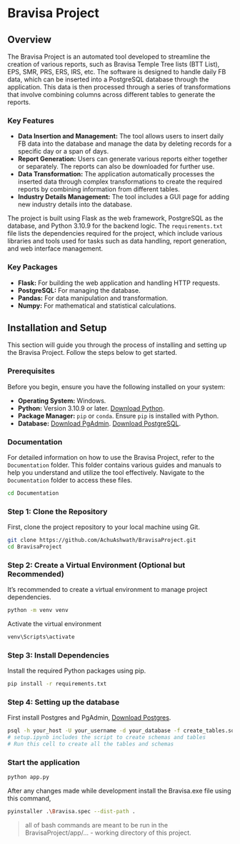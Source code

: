 # Bravisa Project

## Overview
The Bravisa Project is an automated tool developed to streamline the creation of various reports, such as Bravisa Temple Tree lists (BTT List), EPS, SMR, PRS, ERS, IRS, etc. The software is designed to handle daily FB data, which can be inserted into a PostgreSQL database through the application. This data is then processed through a series of transformations that involve combining columns across different tables to generate the reports.

### Key Features
- **Data Insertion and Management:** The tool allows users to insert daily FB data into the database and manage the data by deleting records for a specific day or a span of days.
- **Report Generation:** Users can generate various reports either together or separately. The reports can also be downloaded for further use.
- **Data Transformation:** The application automatically processes the inserted data through complex transformations to create the required reports by combining information from different tables.
- **Industry Details Management:** The tool includes a GUI page for adding new industry details into the database.

The project is built using Flask as the web framework, PostgreSQL as the database, and Python 3.10.9 for the backend logic. The `requirements.txt` file lists the dependencies required for the project, which include various libraries and tools used for tasks such as data handling, report generation, and web interface management.

### Key Packages
- **Flask:** For building the web application and handling HTTP requests.
- **PostgreSQL:** For managing the database.
- **Pandas:** For data manipulation and transformation.
- **Numpy:** For mathematical and statistical calculations.

## Installation and Setup
This section will guide you through the process of installing and setting up the Bravisa Project. Follow the steps below to get started.

### Prerequisites
Before you begin, ensure you have the following installed on your system:
- **Operating System:** Windows.
- **Python:** Version 3.10.9 or later. [Download Python](https://www.python.org/downloads/).
- **Package Manager:** `pip` or `conda`. Ensure `pip` is installed with Python.
- **Database:** [Download PgAdmin](https://www.pgadmin.org/download/). [Download PostgreSQL](https://www.postgresql.org/download/).

### Documentation
For detailed information on how to use the Bravisa Project, refer to the `Documentation` folder. This folder contains various guides and manuals to help you understand and utilize the tool effectively. Navigate to the `Documentation` folder to access these files.

```bash
cd Documentation
```
### Step 1: Clone the Repository
First, clone the project repository to your local machine using Git.
```bash
git clone https://github.com/AchuAshwath/BravisaProject.git
cd BravisaProject
```
### Step 2: Create a Virtual Environment (Optional but Recommended)

It’s recommended to create a virtual environment to manage project
dependencies.
```bash
python -m venv venv
```
Activate the virtual environment
```bash
venv\Scripts\activate
```

### Step 3: Install Dependencies

Install the required Python packages using pip.

```bash
pip install -r requirements.txt
```  

### Step 4: Setting up the database
First install Postgres and PgAdmin, [Download Postgres](https://www.postgresql.org/download/).
```bash
psql -h your_host -U your_username -d your_database -f create_tables.sql
# setup.ipynb includes the script to create schemas and tables
# Run this cell to create all the tables and schemas 
```

### Start the application
```bash
python app.py 
```

After any changes made while development install the Bravisa.exe file using this command, 
```bash
pyinstaller .\Bravisa.spec --dist-path .
```

> all of bash commands are meant to be run in the BravisaProject/app/... - working directory of this project.
